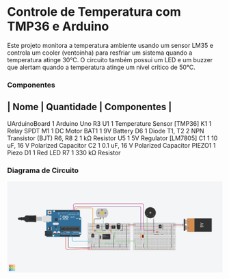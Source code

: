 # Controle de Temperatura com TMP36 e Arduino
Este projeto monitora a temperatura ambiente usando um sensor LM35 e controla um cooler (ventoinha) para resfriar um sistema quando a temperatura atinge 30°C. O circuito também possui um LED e um buzzer que alertam quando a temperatura atinge um nível crítico de 50°C.

### Componentes
| Nome	       |    Quantidade	 |   Componentes         |
----------------------------------------------------------
UArduinoBoard     	1	        Arduino Uno R3
U1                	1	        Temperature Sensor [TMP36]
K1	                1	        Relay SPDT
M1	                1	        DC Motor
BAT1	              1	        9V Battery
D6	                1	        Diode
T1, T2            	2	        NPN Transistor (BJT)
R6, R8	            2	        1 kΩ Resistor
U5                	1	        5V Regulator [LM7805]
C1	                1	        10 uF, 16 V Polarized Capacitor
C2	                1	        0.1 uF, 16 V Polarized Capacitor
PIEZO1	            1	        Piezo
D1                	1	        Red LED
R7                	1	        330 kΩ Resistor



### Diagrama de Circuito
![Diagrama do Circuito no Tinkercad](Simulacao_estufa.png)


  
